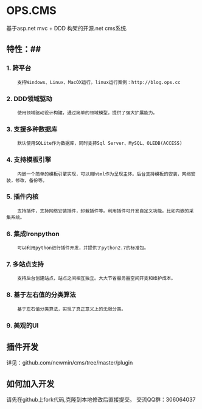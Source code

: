 # OPS.CMS #

基于asp.net mvc + DDD 构架的开源.net cms系统.

## 特性：##

### 1. 跨平台 ###
        支持Windows、Linux、MacOX运行。linux运行案例：http://blog.ops.cc

### 2. DDD领域驱动 ###
        使用领域驱动设计构建，通过简单的领域模型，提供了强大扩展能力。

### 3. 支援多种数据库 ###
        默认使用SQLite作为数据库，同时支持Sql Server、MySQL、OLEDB(ACCESS)

### 4. 支持模板引擎 ###
        内嵌一个简单的模板引擎实现，可以用html作为呈现主体。后台支持模板的安装，网络安装，修改，备份等。

### 5. 插件内核 ###
        支持插件，支持网络安装插件，卸载插件等。利用插件可开发自定义功能。比如内嵌的采集系统。

### 6. 集成Ironpython ###
        可以利用python进行插件开发，并提供了python2.7的标准包。

### 7. 多站点支持 ###
        支持后台创建站点，站点之间相互独立。大大节省服务器空间开支和维护成本。

### 8. 基于左右值的分类算法 ###
        基于左右值分类算法，实现了真正意义上的无限分类。

### 9. 美观的UI ###


## 插件开发 ##
详见：github.com/newmin/cms/tree/master/plugin



## 如何加入开发 ##

请先在github上fork代码,克隆到本地修改后直接提交。
交流QQ群：306064037

